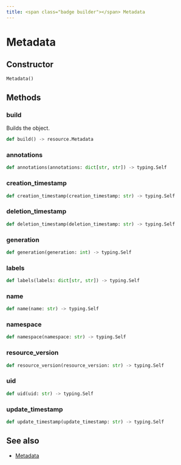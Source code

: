 ```yaml
---
title: <span class="badge builder"></span> Metadata
---
```

# <span class="badge builder"></span> Metadata

## Constructor

```python
Metadata()
```
## Methods

### <span class="badge object-method"></span> build

Builds the object.

```python
def build() -> resource.Metadata
```

### <span class="badge object-method"></span> annotations

```python
def annotations(annotations: dict[str, str]) -> typing.Self
```

### <span class="badge object-method"></span> creation_timestamp

```python
def creation_timestamp(creation_timestamp: str) -> typing.Self
```

### <span class="badge object-method"></span> deletion_timestamp

```python
def deletion_timestamp(deletion_timestamp: str) -> typing.Self
```

### <span class="badge object-method"></span> generation

```python
def generation(generation: int) -> typing.Self
```

### <span class="badge object-method"></span> labels

```python
def labels(labels: dict[str, str]) -> typing.Self
```

### <span class="badge object-method"></span> name

```python
def name(name: str) -> typing.Self
```

### <span class="badge object-method"></span> namespace

```python
def namespace(namespace: str) -> typing.Self
```

### <span class="badge object-method"></span> resource_version

```python
def resource_version(resource_version: str) -> typing.Self
```

### <span class="badge object-method"></span> uid

```python
def uid(uid: str) -> typing.Self
```

### <span class="badge object-method"></span> update_timestamp

```python
def update_timestamp(update_timestamp: str) -> typing.Self
```

## See also

 * <span class="badge object-type-class"></span> [Metadata](./object-Metadata.md)
